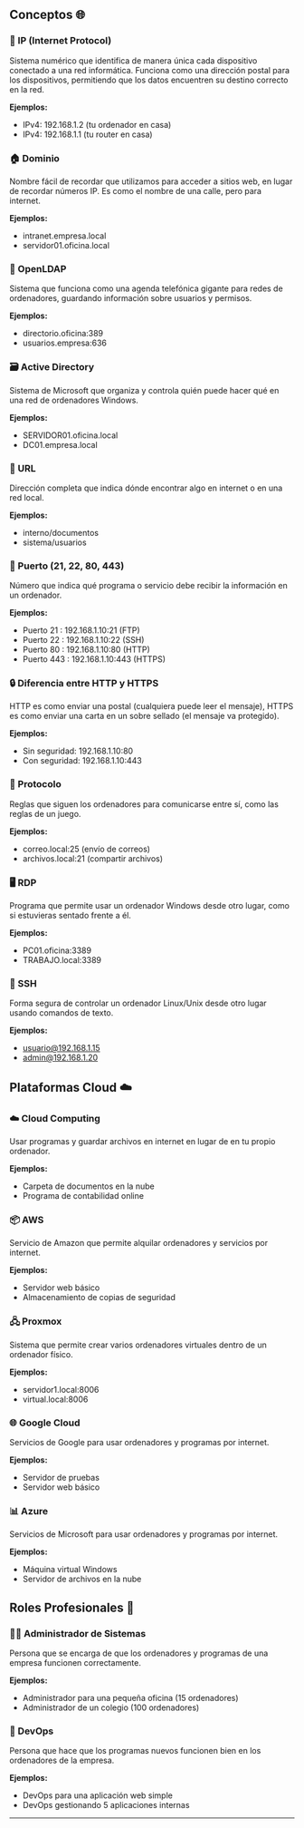 

## Conceptos 🌐

### 🔢 IP (Internet Protocol)
Sistema numérico que identifica de manera única cada dispositivo conectado a una red informática. Funciona como una dirección postal para los dispositivos, permitiendo que los datos encuentren su destino correcto en la red.

**Ejemplos:**
- IPv4: 192.168.1.2 (tu ordenador en casa)
- IPv4: 192.168.1.1 (tu router en casa)

### 🏠 Dominio
Nombre fácil de recordar que utilizamos para acceder a sitios web, en lugar de recordar números IP. Es como el nombre de una calle, pero para internet.

**Ejemplos:**
- intranet.empresa.local
- servidor01.oficina.local

### 📓 OpenLDAP
Sistema que funciona como una agenda telefónica gigante para redes de ordenadores, guardando información sobre usuarios y permisos.

**Ejemplos:**
- directorio.oficina:389
- usuarios.empresa:636

### 🗃️ Active Directory
Sistema de Microsoft que organiza y controla quién puede hacer qué en una red de ordenadores Windows.

**Ejemplos:**
- SERVIDOR01.oficina.local
- DC01.empresa.local

### 🔗 URL
Dirección completa que indica dónde encontrar algo en internet o en una red local.

**Ejemplos:**
- interno/documentos
- sistema/usuarios

### 🚪 Puerto (21, 22, 80, 443)
Número que indica qué programa o servicio debe recibir la información en un ordenador.

**Ejemplos:**
- Puerto 21 : 192.168.1.10:21 (FTP)
- Puerto 22 : 192.168.1.10:22 (SSH)
- Puerto 80 : 192.168.1.10:80 (HTTP)
- Puerto 443 : 192.168.1.10:443 (HTTPS)

### 🔒 Diferencia entre HTTP y HTTPS
HTTP es como enviar una postal (cualquiera puede leer el mensaje), HTTPS es como enviar una carta en un sobre sellado (el mensaje va protegido).

**Ejemplos:**
- Sin seguridad: 192.168.1.10:80
- Con seguridad: 192.168.1.10:443

### 📜 Protocolo
Reglas que siguen los ordenadores para comunicarse entre sí, como las reglas de un juego.

**Ejemplos:**
- correo.local:25 (envío de correos)
- archivos.local:21 (compartir archivos)

### 🖥️ RDP
Programa que permite usar un ordenador Windows desde otro lugar, como si estuvieras sentado frente a él.

**Ejemplos:**
- PC01.oficina:3389
- TRABAJO.local:3389

### 🔐 SSH
Forma segura de controlar un ordenador Linux/Unix desde otro lugar usando comandos de texto.

**Ejemplos:**
- usuario@192.168.1.15
- admin@192.168.1.20

## Plataformas Cloud ☁️

### ☁️ Cloud Computing
Usar programas y guardar archivos en internet en lugar de en tu propio ordenador.

**Ejemplos:**
- Carpeta de documentos en la nube
- Programa de contabilidad online

### 📦 AWS
Servicio de Amazon que permite alquilar ordenadores y servicios por internet.

**Ejemplos:**
- Servidor web básico
- Almacenamiento de copias de seguridad

### 🖧 Proxmox
Sistema que permite crear varios ordenadores virtuales dentro de un ordenador físico.

**Ejemplos:**
- servidor1.local:8006
- virtual.local:8006

### 🌐 Google Cloud
Servicios de Google para usar ordenadores y programas por internet.

**Ejemplos:**
- Servidor de pruebas
- Servidor web básico

### 📊 Azure
Servicios de Microsoft para usar ordenadores y programas por internet.

**Ejemplos:**
- Máquina virtual Windows
- Servidor de archivos en la nube

## Roles Profesionales 👥

### 👨‍💻 Administrador de Sistemas
Persona que se encarga de que los ordenadores y programas de una empresa funcionen correctamente.

**Ejemplos:**
- Administrador para una pequeña oficina (15 ordenadores)
- Administrador de un colegio (100 ordenadores)

### 🔧 DevOps
Persona que hace que los programas nuevos funcionen bien en los ordenadores de la empresa.

**Ejemplos:**
- DevOps para una aplicación web simple
- DevOps gestionando 5 aplicaciones internas

---


